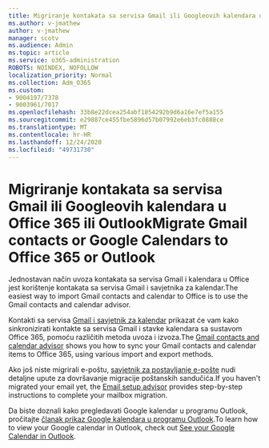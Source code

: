 ```yaml
---
title: Migriranje kontakata sa servisa Gmail ili Googleovih kalendara u Office 365 ili Outlook
ms.author: v-jmathew
author: v-jmathew
manager: scotv
ms.audience: Admin
ms.topic: article
ms.service: o365-administration
ROBOTS: NOINDEX, NOFOLLOW
localization_priority: Normal
ms.collection: Adm_O365
ms.custom:
- 9004197/7378
- 9003961/7017
ms.openlocfilehash: 33b8e22dcea254abf1854292b9d6a16e7ef5a155
ms.sourcegitcommit: e29887ce455fbe5896d57b07992e6eb3fc0888ce
ms.translationtype: MT
ms.contentlocale: hr-HR
ms.lasthandoff: 12/24/2020
ms.locfileid: "49731730"
---
```

# <a name="migrate-gmail-contacts-or-google-calendars-to-office-365-or-outlook"></a><span data-ttu-id="0fdcd-102">Migriranje kontakata sa servisa Gmail ili Googleovih kalendara u Office 365 ili Outlook</span><span class="sxs-lookup"><span data-stu-id="0fdcd-102">Migrate Gmail contacts or Google Calendars to Office 365 or Outlook</span></span>

<span data-ttu-id="0fdcd-103">Jednostavan način uvoza kontakata sa servisa Gmail i kalendara u Office jest korištenje kontakata sa servisa Gmail i savjetnika za kalendar.</span><span class="sxs-lookup"><span data-stu-id="0fdcd-103">The easiest way to import Gmail contacts and calendar to Office is to use the Gmail contacts and calendar advisor.</span></span>

<span data-ttu-id="0fdcd-104">Kontakti sa servisa [Gmail i savjetnik za kalendar](https://go.microsoft.com/fwlink/?linkid=2134386) prikazat će vam kako sinkronizirati kontakte sa servisa Gmail i stavke kalendara sa sustavom Office 365, pomoću različitih metoda uvoza i izvoza.</span><span class="sxs-lookup"><span data-stu-id="0fdcd-104">The [Gmail contacts and calendar advisor](https://go.microsoft.com/fwlink/?linkid=2134386) shows you how to sync your ‎Gmail‎ contacts and calendar items to ‎Office 365‎, using various import and export methods.</span></span>

<span data-ttu-id="0fdcd-105">Ako još niste migrirali e-poštu, [savjetnik za postavljanje e-pošte](https://go.microsoft.com/fwlink/?linkid=2133951) nudi detaljne upute za dovršavanje migracije poštanskih sandučića.</span><span class="sxs-lookup"><span data-stu-id="0fdcd-105">If you haven't migrated your email yet, the [Email setup advisor](https://go.microsoft.com/fwlink/?linkid=2133951) provides step-by-step instructions to complete your mailbox migration.</span></span>

<span data-ttu-id="0fdcd-106">Da biste doznali kako pregledavati Google kalendar u programu Outlook, pročitajte [članak prikaz Google kalendara u programu Outlook](https://go.microsoft.com/fwlink/?linkid=2083939).</span><span class="sxs-lookup"><span data-stu-id="0fdcd-106">To learn how to view your Google calendar in Outlook, check out [See your Google Calendar in Outlook](https://go.microsoft.com/fwlink/?linkid=2083939).</span></span>
